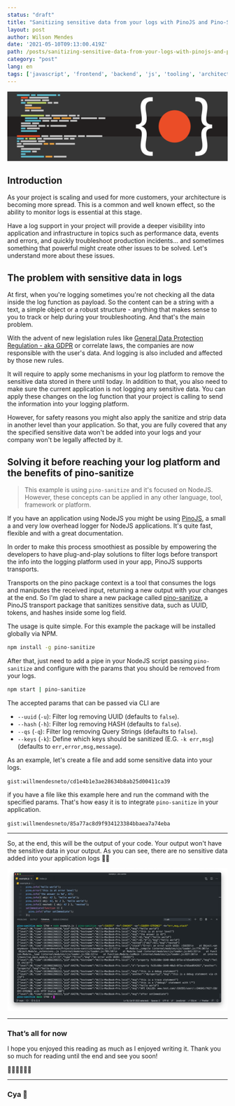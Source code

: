 ```yaml
---
status: "draft"
title: "Sanitizing sensitive data from your logs with PinoJS and Pino-Sanitize"
layout: post
author: Wilson Mendes
date: '2021-05-10T09:13:00.419Z'
path: /posts/sanitizing-sensitive-data-from-your-logs-with-pinojs-and-pino-sanitize/
category: "post"
lang: en
tags: ['javascript', 'frontend', 'backend', 'js', 'tooling', 'architecture', 'security', 'logging']
---
```


![](./image-hero.png)

## Introduction

As your project is scaling and used for more customers, your architecture is becoming more spread. This is a common and well known effect, so the ability to monitor logs is essential at this stage.

Have a log support in your project will provide a deeper visibility into application and infrastructure in topics such as performance data, events and errors, and quickly troubleshoot production incidents... and sometimes something that powerful might create other issues to be solved. Let's understand more about these issues.

## The problem with sensitive data in logs

At first, when you're logging sometimes you're not checking all the data inside the log function as payload. So the content can be a string with a text, a simple object or a robust structure - anything that makes sense to you to track or help during your troubleshooting. And that's the main problem.

With the advent of new legislation rules like [General Data Protection Regulation - aka GDPR](https://en.wikipedia.org/wiki/General_Data_Protection_Regulation) or correlate laws, the companies are now responsible with the user's data. And logging is also included and affected by those new rules.

It will require to apply some mechanisms in your log platform to remove the sensitive data stored in there until today. In addition to that, you also need to make sure the current application is not logging any sensitive data. You can apply these changes on the log function that your project is calling to send the information into your logging platform.

However, for safety reasons you might also apply the sanitize and strip data in another level than your application. So that, you are fully covered that any the specified sensitive data won't be added into your logs and your company won't be legally affected by it.

## Solving it before reaching your log platform and the benefits of pino-sanitize

> This example is using `pino-sanitize` and it's focused on NodeJS. However, these concepts can be applied in any other language, tool, framework or platform.

If you have an application using NodeJS you might be using [PinoJS](https://getpino.io), a small a and very low overhead logger for NodeJS applications. It's quite fast, flexible and with a great documentation.

In order to make this process smoothiest as possible by empowering the developers to have plug-and-play solutions to filter logs before transport the info into the logging platform used in your app, PinoJS supports transports.

Transports on the pino package context is a tool that consumes the logs and maniputes the received input, returning a new output with your changes at the end. So I'm glad to share a new package called [pino-sanitize](https://github.com/willmendesneto/pino-sanitize), a PinoJS transport package that sanitizes sensitive data, such as UUID, tokens, and hashes inside some log field.

The usage is quite simple. For this example the package will be installed globally via NPM. 

```bash
npm install -g pino-sanitize
```

After that, just need to add a pipe in your NodeJS script passing `pino-sanitize` and configure with the params that you should be removed from your logs.

```bash
npm start | pino-sanitize
```

The accepted params that can be passed via CLI are

- `--uuid` (`-u`): Filter log removing UUID (defaults to `false`).
- `--hash` (`-h`): Filter log removing HASH (defaults to `false`).
- `--qs` (`-q`): Filter log removing Query Strings (defaults to `false`).
- `--keys` (`-k`): Define which keys should be sanitized (E.G. `-k err,msg`) (defaults to `err,error,msg,message`).

As an example, let's create a file and add some sensitive data into your logs.

`gist:willmendesneto/cd1e4b1e3ae28634b8ab25d00411ca39`

if you have a file like this example here and run the command with the specified params. That's how easy it is to integrate `pino-sanitize` in your application.

`gist:willmendesneto/85a77ac8d9f934123384bbaea7a74eba`

<hr />

So, at the end, this will be the output of your code. Your output won't have the sensitive data in your output. As you can see, there are no sensitive data added into your application logs 🎉🎉

![Pino-Sanitize package in action: your logs won't have the sensitive data based on your configuration](./pino-sanitize-in-action.png)

<hr/>

### That’s all for now

I hope you enjoyed this reading as much as I enjoyed writing it. Thank you so much for reading until the end and see you soon!

🚀🚀🚀🚀🚀🚀

<hr />

### Cya 👋
